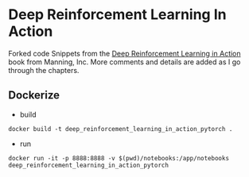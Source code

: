 # Deep Reinforcement Learning In Action

Forked code Snippets from the [Deep Reinforcement Learning in Action](https://www.manning.com/books/deep-reinforcement-learning-in-action) book from Manning, Inc.
More comments and details are added as I go through the chapters. 

## Dockerize
- build
```
docker build -t deep_reinforcement_learning_in_action_pytorch .
```

- run
```
docker run -it -p 8888:8888 -v $(pwd)/notebooks:/app/notebooks deep_reinforcement_learning_in_action_pytorch
```
